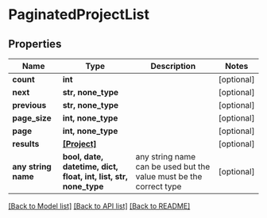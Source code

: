 # PaginatedProjectList


## Properties
Name | Type | Description | Notes
------------ | ------------- | ------------- | -------------
**count** | **int** |  | [optional] 
**next** | **str, none_type** |  | [optional] 
**previous** | **str, none_type** |  | [optional] 
**page_size** | **int, none_type** |  | [optional] 
**page** | **int, none_type** |  | [optional] 
**results** | [**[Project]**](Project.md) |  | [optional] 
**any string name** | **bool, date, datetime, dict, float, int, list, str, none_type** | any string name can be used but the value must be the correct type | [optional]

[[Back to Model list]](../README.md#documentation-for-models) [[Back to API list]](../README.md#documentation-for-api-endpoints) [[Back to README]](../README.md)


